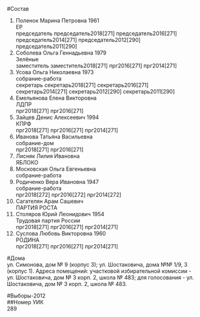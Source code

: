 #Состав  
1. Поленок Марина Петровна 1961  
    ЕР  
    председатель председатель2018[271] председатель2016[271] председатель2014[271] председатель2012[290] председатель2011[290]  
2. Соболева Ольга Геннадьевна 1979  
    Зелёные  
    заместитель заместитель2018[271] прг2016[271] прг2014[271]  
3. Усова Ольга Николаевна 1973  
    собрание-работа  
    секретарь секретарь2018[271] секретарь2016[271] секретарь2014[271] секретарь2012[290] секретарь2011[290]  
4. Емельянова Елена Викторовна  
    ЛДПР  
    прг2018[271] прг2016[271]  
5. Зайцев Денис Алексеевич 1994  
    КПРФ  
    прг2018[271] прг2016[271] прг2014[271]  
6. Иванова Татьяна Васильевна  
    собрание-дом  
    прг2018[271] прг2016[271]  
7. Лисняк Лилия Ивановна  
    ЯБЛОКО  
8. Московская Ольга Евгеньевна  
    собрание-работа  
9. Родиченко Вера Ивановна 1947  
    собрание-работа  
    прг2018[272] прг2016[272] прг2014[272]  
10. Сагателян Арам Сашевич  
    ПАРТИЯ РОСТА  
11. Столяров Юрий Леонидович 1954  
    Трудовая партия России  
    прг2018[271] прг2016[271] прг2014[271]  
12. Суслова Любовь Викторовна 1960  
    РОДИНА  
    прг2018[271] прг2016[271] прг2014[271]  
  
#Дома  
ул. Симонова, дом № 9 (корпус 3); ул. Шостаковича, дома №№ 1/9, 3 (корпус 1). Адреса помещений: участковой избирательной комиссии - ул. Шостаковича, дом № 3 корп. 2, школа № 483; для голосования - ул. Шостаковича, дом № 3 корп. 2, школа № 483.  
  
#Выборы-2012  
##Номер УИК  
289  
